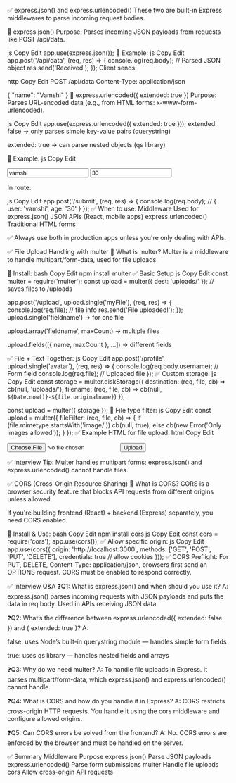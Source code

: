 ✅ express.json() and express.urlencoded()
These two are built-in Express middlewares to parse incoming request bodies.

🔹 express.json()
Purpose:
Parses incoming JSON payloads from requests like POST /api/data.

js
Copy
Edit
app.use(express.json());
🔧 Example:
js
Copy
Edit
app.post('/api/data', (req, res) => {
  console.log(req.body);  // Parsed JSON object
  res.send('Received');
});
Client sends:

http
Copy
Edit
POST /api/data
Content-Type: application/json

{
  "name": "Vamshi"
}
🔹 express.urlencoded({ extended: true })
Purpose:
Parses URL-encoded data (e.g., from HTML forms: x-www-form-urlencoded).

js
Copy
Edit
app.use(express.urlencoded({ extended: true }));
extended: false → only parses simple key-value pairs (querystring)

extended: true → can parse nested objects (qs library)

🔧 Example:
js
Copy
Edit
<form method="POST" action="/submit">
  <input name="user" value="vamshi" />
  <input name="age" value="30" />
</form>
In route:

js
Copy
Edit
app.post('/submit', (req, res) => {
  console.log(req.body); // { user: 'vamshi', age: '30' }
});
✅ When to use:
Middleware	Used for
express.json()	JSON APIs (React, mobile apps)
express.urlencoded()	Traditional HTML forms

✅ Always use both in production apps unless you're only dealing with APIs.

✅ File Upload Handling with multer
🔹 What is multer?
Multer is a middleware to handle multipart/form-data, used for file uploads.

🔧 Install:
bash
Copy
Edit
npm install multer
✅ Basic Setup
js
Copy
Edit
const multer = require('multer');
const upload = multer({ dest: 'uploads/' }); // saves files to /uploads

app.post('/upload', upload.single('myFile'), (req, res) => {
  console.log(req.file); // file info
  res.send('File uploaded!');
});
upload.single('fieldname') → for one file

upload.array('fieldname', maxCount) → multiple files

upload.fields([{ name, maxCount }, ...]) → different fields

✅ File + Text Together:
js
Copy
Edit
app.post('/profile', upload.single('avatar'), (req, res) => {
  console.log(req.body.username);  // Form field
  console.log(req.file);           // Uploaded file
});
✅ Custom storage:
js
Copy
Edit
const storage = multer.diskStorage({
  destination: (req, file, cb) => cb(null, 'uploads/'),
  filename: (req, file, cb) => cb(null, `${Date.now()}-${file.originalname}`)
});

const upload = multer({ storage });
🔐 File type filter:
js
Copy
Edit
const upload = multer({
  fileFilter: (req, file, cb) => {
    if (file.mimetype.startsWith('image/')) cb(null, true);
    else cb(new Error('Only images allowed'));
  }
});
✅ Example HTML for file upload:
html
Copy
Edit
<form action="/upload" method="POST" enctype="multipart/form-data">
  <input type="file" name="myFile" />
  <button type="submit">Upload</button>
</form>
✅ Interview Tip:
Multer handles multipart forms; express.json() and express.urlencoded() cannot handle files.

✅ CORS (Cross-Origin Resource Sharing)
🔹 What is CORS?
CORS is a browser security feature that blocks API requests from different origins unless allowed.

If you're building frontend (React) + backend (Express) separately, you need CORS enabled.

🔧 Install & Use:
bash
Copy
Edit
npm install cors
js
Copy
Edit
const cors = require('cors');
app.use(cors());
✅ Allow specific origin:
js
Copy
Edit
app.use(cors({
  origin: 'http://localhost:3000',
  methods: ['GET', 'POST', 'PUT', 'DELETE'],
  credentials: true // allow cookies
}));
✅ CORS Preflight:
For PUT, DELETE, Content-Type: application/json, browsers first send an OPTIONS request. CORS must be enabled to respond correctly.

✅ Interview Q&A
❓Q1: What is express.json() and when should you use it?
A:
express.json() parses incoming requests with JSON payloads and puts the data in req.body. Used in APIs receiving JSON data.

❓Q2: What’s the difference between express.urlencoded({ extended: false }) and { extended: true }?
A:

false: uses Node’s built-in querystring module — handles simple form fields

true: uses qs library — handles nested fields and arrays

❓Q3: Why do we need multer?
A:
To handle file uploads in Express. It parses multipart/form-data, which express.json() and express.urlencoded() cannot handle.

❓Q4: What is CORS and how do you handle it in Express?
A:
CORS restricts cross-origin HTTP requests. You handle it using the cors middleware and configure allowed origins.

❓Q5: Can CORS errors be solved from the frontend?
A:
No. CORS errors are enforced by the browser and must be handled on the server.

✅ Summary
Middleware	Purpose
express.json()	Parse JSON payloads
express.urlencoded()	Parse form submissions
multer	Handle file uploads
cors	Allow cross-origin API requests

